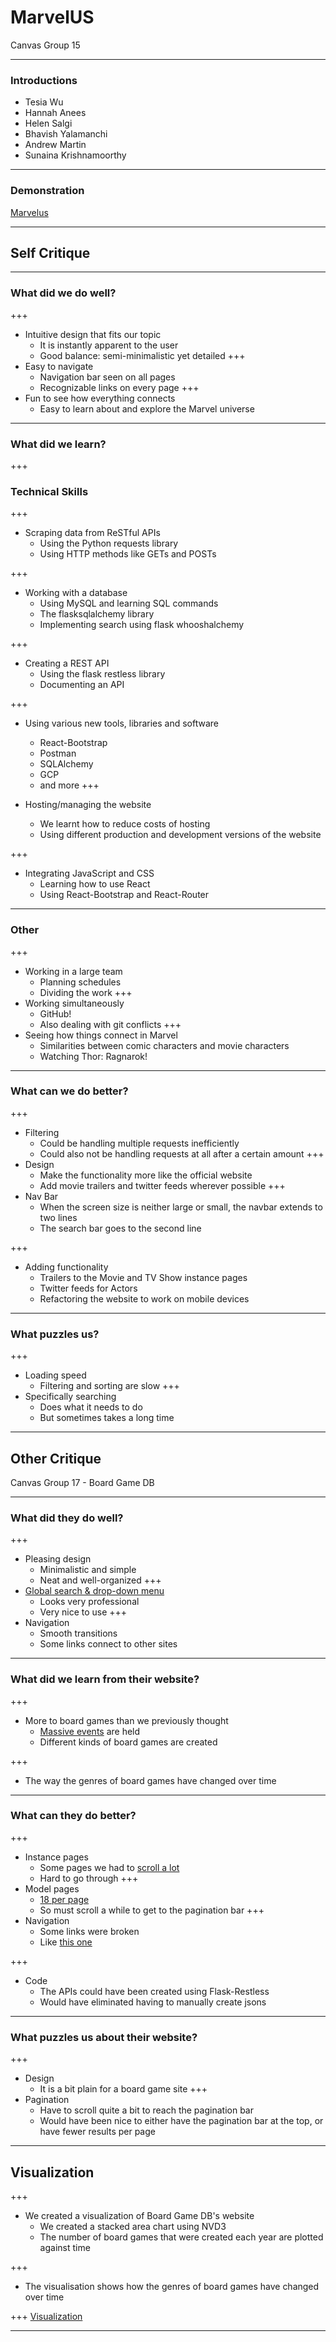 # MarvelUS 

Canvas Group 15

---

### Introductions

- Tesia Wu
- Hannah Anees
- Helen Salgi
- Bhavish Yalamanchi
- Andrew Martin
- Sunaina Krishnamoorthy


---

### Demonstration

[Marvelus](http://marvelus.me)


---

## Self Critique

---

### What did we do well?

+++
- Intuitive design that fits our topic
  - It is instantly apparent to the user
  - Good balance: semi-minimalistic yet detailed
+++
- Easy to navigate
  - Navigation bar seen on all pages
  - Recognizable links on every page
+++
- Fun to see how everything connects
  - Easy to learn about and explore the Marvel universe  
  
---

### What did we learn?

+++
### Technical Skills
+++

- Scraping data from ReSTful APIs
  - Using the Python requests library
  - Using HTTP methods like GETs and POSTs
  
+++
- Working with a database
  - Using MySQL and learning SQL commands
  - The flasksqlalchemy library
  - Implementing search using flask whooshalchemy
  
+++
- Creating a REST API
  - Using the flask restless library
  - Documenting an API

+++
- Using various new tools, libraries and software
  - React-Bootstrap
  - Postman
  - SQLAlchemy
  - GCP
  - and more
+++

- Hosting/managing the website
  - We learnt how to reduce costs of hosting
  - Using different production and development versions of the website

+++

- Integrating JavaScript and CSS
  - Learning how to use React
  - Using React-Bootstrap and React-Router

---

### Other

+++
- Working in a large team
  - Planning schedules
  - Dividing the work
+++
- Working simultaneously
  - GitHub!
  - Also dealing with git conflicts
+++
- Seeing how things connect in Marvel
  - Similarities between comic characters and movie characters
  - Watching Thor: Ragnarok!

---

### What can we do better?
+++
- Filtering
  - Could be handling multiple requests inefficiently
  - Could also not be handling requests at all after a certain amount
+++
- Design
  - Make the functionality more like the official website
  - Add movie trailers and twitter feeds wherever possible
+++
- Nav Bar
  - When the screen size is neither large or small, the navbar extends to two lines
  - The search bar goes to the second line
  
+++
- Adding functionality
  - Trailers to the Movie and TV Show instance pages
  - Twitter feeds for Actors
  - Refactoring the website to work on mobile devices

---

### What puzzles us?
+++
- Loading speed
  - Filtering and sorting are slow
+++
- Specifically searching
  - Does what it needs to do
  - But sometimes takes a long time

---

## Other Critique

Canvas Group 17 - Board Game DB

---

### What did they do well?

+++
- Pleasing design
  - Minimalistic and simple
  - Neat and well-organized
+++
- [Global search & drop-down menu](http://boardgamedb.me/)
  - Looks very professional
  - Very nice to use
+++
- Navigation
  - Smooth transitions
  - Some links connect to other sites

---

### What did we learn from their website?
+++
- More to board games than we previously thought
  - [Massive events](http://boardgamedb.me/events?per_page=18&sort=name&page=1) are held
  - Different kinds of board games are created

+++
- The way the genres of board games have changed over time

---

### What can they do better?
+++
- Instance pages
  - Some pages we had to [scroll a lot](http://boardgamedb.me/genre/1002)
  - Hard to go through
+++
- Model pages
  - [18 per page](http://boardgamedb.me/games?per_page=18&sort=name&page=1)
  - So must scroll a while to get to the pagination bar
+++
- Navigation
  - Some links were broken
  - Like [this one](http://boardgamedb.me/boardgamecategory/2726/age-reason)
  
+++
- Code
  - The APIs could have been created using Flask-Restless
  - Would have eliminated having to manually create jsons

---

### What puzzles us about their website?
+++
- Design
  - It is a bit plain for a board game site
+++
- Pagination
  - Have to scroll quite a bit to reach the pagination bar
  - Would have been nice to either have the pagination bar at the top, or have fewer results per page

---


## Visualization
+++
- We created a visualization of Board Game DB's website
  - We created a stacked area chart using NVD3
  - The number of board games that were created each year are plotted against time

+++
- The visualisation shows how the genres of board games have changed over time

+++
[Visualization](http://marvelus.me/visualization)

---
